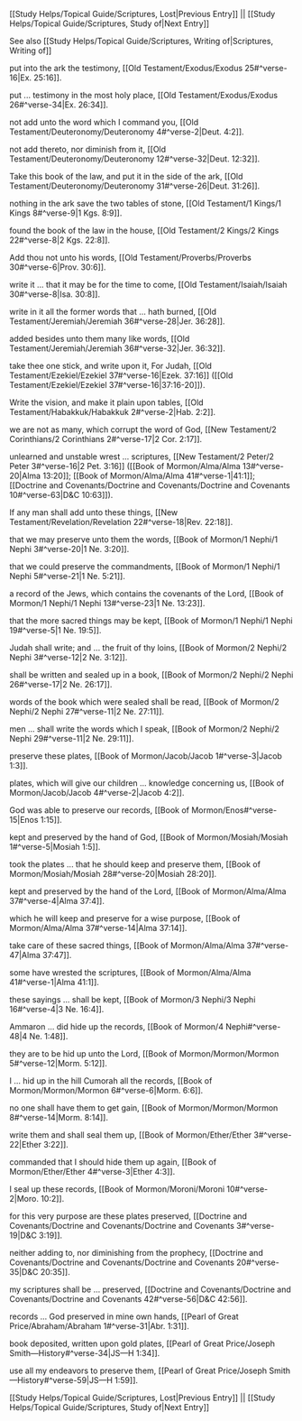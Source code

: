[[Study Helps/Topical Guide/Scriptures, Lost|Previous Entry]]  ||  [[Study Helps/Topical Guide/Scriptures, Study of|Next Entry]]

 See also [[Study Helps/Topical Guide/Scriptures, Writing of|Scriptures, Writing of]]

 put into the ark the testimony, [[Old Testament/Exodus/Exodus 25#^verse-16|Ex. 25:16]].

 put ... testimony in the most holy place, [[Old Testament/Exodus/Exodus 26#^verse-34|Ex. 26:34]].

 not add unto the word which I command you, [[Old Testament/Deuteronomy/Deuteronomy 4#^verse-2|Deut. 4:2]].

 not add thereto, nor diminish from it, [[Old Testament/Deuteronomy/Deuteronomy 12#^verse-32|Deut. 12:32]].

 Take this book of the law, and put it in the side of the ark, [[Old Testament/Deuteronomy/Deuteronomy 31#^verse-26|Deut. 31:26]].

 nothing in the ark save the two tables of stone, [[Old Testament/1 Kings/1 Kings 8#^verse-9|1 Kgs. 8:9]].

 found the book of the law in the house, [[Old Testament/2 Kings/2 Kings 22#^verse-8|2 Kgs. 22:8]].

 Add thou not unto his words, [[Old Testament/Proverbs/Proverbs 30#^verse-6|Prov. 30:6]].

 write it ... that it may be for the time to come, [[Old Testament/Isaiah/Isaiah 30#^verse-8|Isa. 30:8]].

 write in it all the former words that ... hath burned, [[Old Testament/Jeremiah/Jeremiah 36#^verse-28|Jer. 36:28]].

 added besides unto them many like words, [[Old Testament/Jeremiah/Jeremiah 36#^verse-32|Jer. 36:32]].

 take thee one stick, and write upon it, For Judah, [[Old Testament/Ezekiel/Ezekiel 37#^verse-16|Ezek. 37:16]] ([[Old Testament/Ezekiel/Ezekiel 37#^verse-16|37:16-20]]).

 Write the vision, and make it plain upon tables, [[Old Testament/Habakkuk/Habakkuk 2#^verse-2|Hab. 2:2]].

 we are not as many, which corrupt the word of God, [[New Testament/2 Corinthians/2 Corinthians 2#^verse-17|2 Cor. 2:17]].

 unlearned and unstable wrest ... scriptures, [[New Testament/2 Peter/2 Peter 3#^verse-16|2 Pet. 3:16]] ([[Book of Mormon/Alma/Alma 13#^verse-20|Alma 13:20]]; [[Book of Mormon/Alma/Alma 41#^verse-1|41:1]]; [[Doctrine and Covenants/Doctrine and Covenants/Doctrine and Covenants 10#^verse-63|D&C 10:63]]).

 If any man shall add unto these things, [[New Testament/Revelation/Revelation 22#^verse-18|Rev. 22:18]].

 that we may preserve unto them the words, [[Book of Mormon/1 Nephi/1 Nephi 3#^verse-20|1 Ne. 3:20]].

 that we could preserve the commandments, [[Book of Mormon/1 Nephi/1 Nephi 5#^verse-21|1 Ne. 5:21]].

 a record of the Jews, which contains the covenants of the Lord, [[Book of Mormon/1 Nephi/1 Nephi 13#^verse-23|1 Ne. 13:23]].

 that the more sacred things may be kept, [[Book of Mormon/1 Nephi/1 Nephi 19#^verse-5|1 Ne. 19:5]].

 Judah shall write; and ... the fruit of thy loins, [[Book of Mormon/2 Nephi/2 Nephi 3#^verse-12|2 Ne. 3:12]].

 shall be written and sealed up in a book, [[Book of Mormon/2 Nephi/2 Nephi 26#^verse-17|2 Ne. 26:17]].

 words of the book which were sealed shall be read, [[Book of Mormon/2 Nephi/2 Nephi 27#^verse-11|2 Ne. 27:11]].

 men ... shall write the words which I speak, [[Book of Mormon/2 Nephi/2 Nephi 29#^verse-11|2 Ne. 29:11]].

 preserve these plates, [[Book of Mormon/Jacob/Jacob 1#^verse-3|Jacob 1:3]].

 plates, which will give our children ... knowledge concerning us, [[Book of Mormon/Jacob/Jacob 4#^verse-2|Jacob 4:2]].

 God was able to preserve our records, [[Book of Mormon/Enos#^verse-15|Enos 1:15]].

 kept and preserved by the hand of God, [[Book of Mormon/Mosiah/Mosiah 1#^verse-5|Mosiah 1:5]].

 took the plates ... that he should keep and preserve them, [[Book of Mormon/Mosiah/Mosiah 28#^verse-20|Mosiah 28:20]].

 kept and preserved by the hand of the Lord, [[Book of Mormon/Alma/Alma 37#^verse-4|Alma 37:4]].

 which he will keep and preserve for a wise purpose, [[Book of Mormon/Alma/Alma 37#^verse-14|Alma 37:14]].

 take care of these sacred things, [[Book of Mormon/Alma/Alma 37#^verse-47|Alma 37:47]].

 some have wrested the scriptures, [[Book of Mormon/Alma/Alma 41#^verse-1|Alma 41:1]].

 these sayings ... shall be kept, [[Book of Mormon/3 Nephi/3 Nephi 16#^verse-4|3 Ne. 16:4]].

 Ammaron ... did hide up the records, [[Book of Mormon/4 Nephi#^verse-48|4 Ne. 1:48]].

 they are to be hid up unto the Lord, [[Book of Mormon/Mormon/Mormon 5#^verse-12|Morm. 5:12]].

 I ... hid up in the hill Cumorah all the records, [[Book of Mormon/Mormon/Mormon 6#^verse-6|Morm. 6:6]].

 no one shall have them to get gain, [[Book of Mormon/Mormon/Mormon 8#^verse-14|Morm. 8:14]].

 write them and shall seal them up, [[Book of Mormon/Ether/Ether 3#^verse-22|Ether 3:22]].

 commanded that I should hide them up again, [[Book of Mormon/Ether/Ether 4#^verse-3|Ether 4:3]].

 I seal up these records, [[Book of Mormon/Moroni/Moroni 10#^verse-2|Moro. 10:2]].

 for this very purpose are these plates preserved, [[Doctrine and Covenants/Doctrine and Covenants/Doctrine and Covenants 3#^verse-19|D&C 3:19]].

 neither adding to, nor diminishing from the prophecy, [[Doctrine and Covenants/Doctrine and Covenants/Doctrine and Covenants 20#^verse-35|D&C 20:35]].

 my scriptures shall be ... preserved, [[Doctrine and Covenants/Doctrine and Covenants/Doctrine and Covenants 42#^verse-56|D&C 42:56]].

 records ... God preserved in mine own hands, [[Pearl of Great Price/Abraham/Abraham 1#^verse-31|Abr. 1:31]].

 book deposited, written upon gold plates, [[Pearl of Great Price/Joseph Smith—History#^verse-34|JS—H 1:34]].

 use all my endeavors to preserve them, [[Pearl of Great Price/Joseph Smith—History#^verse-59|JS—H 1:59]].

[[Study Helps/Topical Guide/Scriptures, Lost|Previous Entry]]  ||  [[Study Helps/Topical Guide/Scriptures, Study of|Next Entry]]